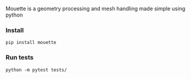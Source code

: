 Mouette is a geometry processing and mesh handling made simple using python

### Install

`pip install mouette`

### Run tests

`python -m pytest tests/`
